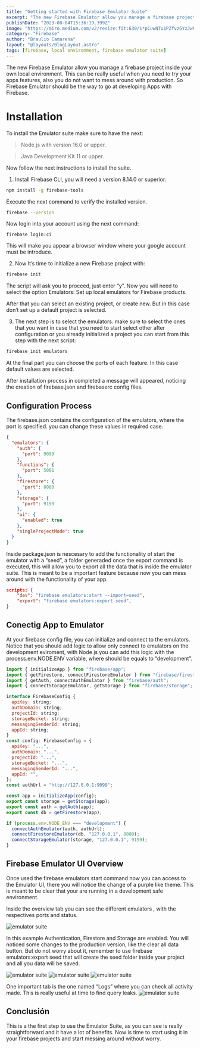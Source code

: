 ```yaml
---
title: "Getting started with Firebase Emulator Suite"
excerpt: "The new Firebase Emulator allow you manage a firebase project inside your own local environment."
publishDate: "2023-08-04T15:36:19.399Z"
image: "https://miro.medium.com/v2/resize:fit:630/1*pCuwNTu1PZfvzGYzJwRt3A@2x.png"
category: "Firebase"
author: "Braulio Camarena"
layout: "@layouts/BlogLayout.astro"
tags: [firebase, local enviromment, firebase emulator suite]
---
```


The new Firebase Emulator allow you manage a firebase project inside your own local environment. This can be really useful when you need to try your apps features, also you do not want to mess around with production. So Firebase Emulator should be the way to go at developing Apps with Firebase.

# Installation

To install the Emulator suite make sure to have the next:

> Node.js with version 16.0 or upper.

> Java Development Kit 11 or upper.

Now follow the next instructions to install the suite.

1. Install Firebase CLI, you will need a version 8.14.0 or superior.

```bash
npm install -g firebase-tools
```

Execute the next command to verify the installed version.

```bash
firebase --version
```

Now login into your account using the next command:

```
firebase login:ci
```

This will make you appear a browser window where your google account must be introduce.

2. Now It’s time to initialize a new Firebase project with:

```bash
firebase init
```

The script will ask you to proceed, just enter “y”. Now you will need to select the option Emulators: Set up local emulators for Firebase products.

After that you can select an existing project, or create new. But in this case don’t set up a default project is selected.

3. The next step is to select the emulators. make sure to select the ones that you want in case that you need to start select other after configuration or you already initialized a project you can start from this step with the next script:

```bash
firebase init emulators
```

At the final part you can choose the ports of each feature. In this case default values are selected.

After installation process in completed a message will appeared, noticing the creation of firebase.json and firebaserc config files.

## Configuration Process

The firebase.json contains the configuration of the emulators, where the port is specified. you can change these values in required case.

```json
{
  "emulators": {
    "auth": {
      "port": 9099
    },
    "functions": {
      "port": 5001
    },
    "firestore": {
      "port": 8080
    },
    "storage": {
      "port": 9199
    },
    "ui": {
      "enabled": true
    },
    "singleProjectMode": true
  }
}
```

Inside package.json is nescesary to add the functionality of start the emulator with a “seed”, a folder generaded once the export command is executed, this will allow you to export all the data that is inside the emulator suite. This is meant to be a important feature because now you can mess around with the functionality of your app.

```json
scripts: {
    "dev": "firebase emulators:start --import=seed",
    "export": "firebase emulators:export seed",
}
```

## Conectig App to Emulator

At your firebase config file, you can initialize and connect to the emulators. Notice that you should add logic to allow only connect to emulators on the development eviroment, with Node js you can add this logic with the process.env.NODE.ENV variable, where should be equals to “development”.

```javascript
import { initializeApp } from "firebase/app";
import { getFirestore, connectFirestoreEmulator } from "firebase/firestore";
import { getAuth, connectAuthEmulator } from "firebase/auth";
import { connectStorageEmulator, getStorage } from "firebase/storage";

interface FirebaseConfig {
  apiKey: string;
  authDomain: string;
  projectId: string;
  storageBucket: string;
  messagingSenderId: string;
  appId: string;
}
const config: FirebaseConfig = {
  apiKey: "...",
  authDomain: "...",
  projectId: "...",
  storageBucket: "...",
  messagingSenderId: "...",
  appId: "",
};
const authUrl = "http://127.0.0.1:9099";

const app = initializeApp(config);
export const storage = getStorage(app);
export const auth = getAuth(app);
export const db = getFirestore(app);

if (process.env.NODE_ENV === "development") {
  connectAuthEmulator(auth, authUrl);
  connectFirestoreEmulator(db, "127.0.0.1", 8080);
  connectStorageEmulator(storage, "127.0.0.1", 9199);
}
```

## Firebase Emulator UI Overview

Once used the firebase emulators start command now you can access to the Emulator UI, there you will notice the change of a purple like theme. This is meant to be clear that your are running in a development safe environment.

Inside the overview tab you can see the different emulators , with the respectives ports and status.

![emulator suite](https://miro.medium.com/v2/resize:fit:630/1*TGomZ5496Qwj4Sbq6ujI2A.png)

In this example Authentication, Firestore and Storage are enabled. You will noticed some changes to the production version, like the clear all data button. But do not worry about it, remember to use firebase emulators:export seed that will create the seed folder inside your project and all you data will be saved.

![emulator suite](https://miro.medium.com/v2/resize:fit:630/1*WLdgl3FRS-RmA9UIPXyovg.png)
![emulator suite](https://miro.medium.com/v2/resize:fit:630/1*3TGi6ygH_wVtMZSyxbiOcQ.png)
![emulator suite](https://miro.medium.com/v2/resize:fit:630/1*J6B5MHV_80PeL1F9G8QrJQ.png)

One important tab is the one named “Logs” where you can check all activity made. This is really useful at time to find query leaks.
![emulator suite](https://miro.medium.com/v2/resize:fit:630/1*PfShV-udlX9rQGdVb0wW3g.png)


## Conclusión

This is a the first step to use the Emulator Suite, as you can see is really straightforward and it have a lot of benefits. Now is time to start using it in your firebase projects and start messing around without worry.
